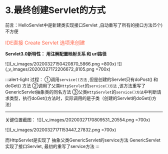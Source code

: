 # 3.最终创建Servlet的方式
前言：HelloServlet中是新建类实现接口Servlet ,自动重写了所有的接口方法(5个) 不方便

<font color=tomato size=3>IDE直接 Create Servlet 选项来创建</font>

**Servlet3.0新特性： 用注解配置映射关系 和 url路径**

![](_v_images/20200327150420870_5866.png =800x)
![](_v_images/20200327172206672_8105.png =700x)



:::alert-light
过程：
①调用`service()方法` ,但是创建的Servlet只有doPost() 和 doGet() 方法
②调用了父类`HttpServlet`的`service()方法` ,该方法重写了GenericServlet抽象类的同名方法
③父类`HttpServlet`的`service()方法`中判断请求类型，执行doGet()方法时，实际调用的是子类（创建的Servlet的doGet()方法）
***
关键位置截图：
![](_v_images/20200327170809531_20554.png =700x)

![](_v_images/20200327171153447_27832.png =700x)

而HttpServlet是实现了 抽象父类GenericServlet的service方法
GenericServlet实现了接口Servlet,  最初的重写了service方法
:::
